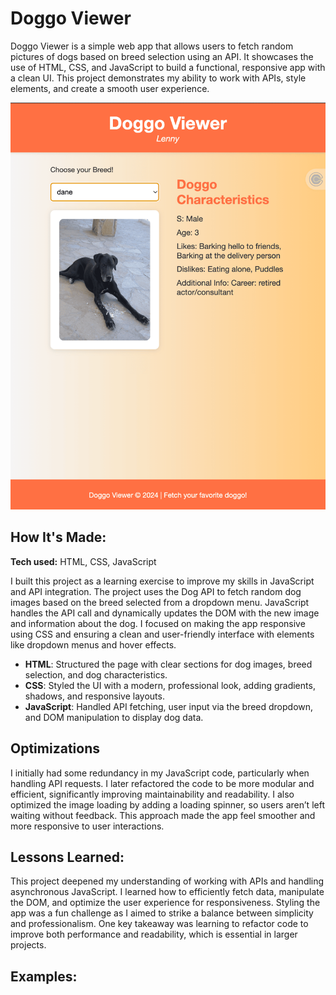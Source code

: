 # Doggo Viewer

Doggo Viewer is a simple web app that allows users to fetch random pictures of dogs based on breed selection using an API. It showcases the use of HTML, CSS, and JavaScript to build a functional, responsive app with a clean UI. This project demonstrates my ability to work with APIs, style elements, and create a smooth user experience.



![Doggo Viewer Screenshot](https://github.com/StewedDownSteve/Dog-Generator-API/blob/main/Dog-Generator-SH.png)

## How It's Made:

**Tech used:** HTML, CSS, JavaScript

I built this project as a learning exercise to improve my skills in JavaScript and API integration. The project uses the Dog API to fetch random dog images based on the breed selected from a dropdown menu. JavaScript handles the API call and dynamically updates the DOM with the new image and information about the dog. I focused on making the app responsive using CSS and ensuring a clean and user-friendly interface with elements like dropdown menus and hover effects.

- **HTML**: Structured the page with clear sections for dog images, breed selection, and dog characteristics.
- **CSS**: Styled the UI with a modern, professional look, adding gradients, shadows, and responsive layouts.
- **JavaScript**: Handled API fetching, user input via the breed dropdown, and DOM manipulation to display dog data.

## Optimizations

I initially had some redundancy in my JavaScript code, particularly when handling API requests. I later refactored the code to be more modular and efficient, significantly improving maintainability and readability. I also optimized the image loading by adding a loading spinner, so users aren’t left waiting without feedback. This approach made the app feel smoother and more responsive to user interactions.

## Lessons Learned:

This project deepened my understanding of working with APIs and handling asynchronous JavaScript. I learned how to efficiently fetch data, manipulate the DOM, and optimize the user experience for responsiveness. Styling the app was a fun challenge as I aimed to strike a balance between simplicity and professionalism. One key takeaway was learning to refactor code to improve both performance and readability, which is essential in larger projects.

## Examples:




